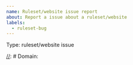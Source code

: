 ```yaml
---
name: Ruleset/website issue report
about: Report a issue about a ruleset/website
labels:
  - ruleset-bug
---
```


[//]: # (Thank you for reporting an issue to HTTPS Everywhere.)
[//]: # (We welcome input from users on improving this project.)
[//]: #
[//]: # (Please help us by following this issue template.)
[//]: # (You can delete all blank lines and all lines starting)
[//]: # (with the comment marker, such as this one.)
[//]: #

Type: ruleset/website issue

[//]: # (Uncomment and fill the domain bellow if you belive that yet another)
[//]: # (domain should be added to the existing ruleset.)

[//]: # Domain:

[//]: # (Include any other relevant information below. Thank you again for)
[//]: # (helping to improve HTTPS Everywhere.)
